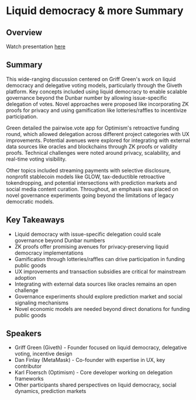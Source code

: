 # Liquid democracy & more Summary

## Overview
Watch presentation [here](https://streameth.org/edge_city/watch?session=6728dcb0f861dff095114f28)

## Summary
This wide-ranging discussion centered on Griff Green's work on liquid democracy and delegative voting models, particularly through the Giveth platform. Key concepts included using liquid democracy to enable scalable governance beyond the Dunbar number by allowing issue-specific delegation of votes. Novel approaches were proposed like incorporating ZK proofs for privacy and using gamification like lotteries/raffles to incentivize participation.

Green detailed the pairwise.vote app for Optimism's retroactive funding round, which allowed delegation across different project categories with UX improvements. Potential avenues were explored for integrating with external data sources like oracles and blockchains through ZK proofs or validity proofs. Technical challenges were noted around privacy, scalability, and real-time voting visibility.

Other topics included streaming payments with selective disclosure, nonprofit stablecoin models like GLOW, tax-deductible retroactive tokendropping, and potential intersections with prediction markets and social media content curation. Throughout, an emphasis was placed on novel governance experiments going beyond the limitations of legacy democratic models.

## Key Takeaways
- Liquid democracy with issue-specific delegation could scale governance beyond Dunbar numbers
- ZK proofs offer promising avenues for privacy-preserving liquid democracy implementations
- Gamification through lotteries/raffles can drive participation in funding public goods
- UX improvements and transaction subsidies are critical for mainstream adoption
- Integrating with external data sources like oracles remains an open challenge
- Governance experiments should explore prediction market and social signaling mechanisms
- Novel economic models are needed beyond direct donations for funding public goods

## Speakers
- Griff Green (Giveth) - Founder focused on liquid democracy, delegative voting, incentive design
- Dan Finlay (MetaMask) - Co-founder with expertise in UX, key contributor
- Karl Floersch (Optimism) - Core developer working on delegation frameworks
- Other participants shared perspectives on liquid democracy, social dynamics, prediction markets

